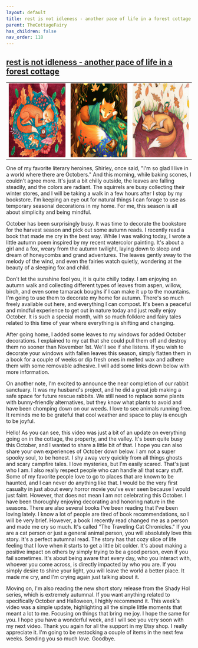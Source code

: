 ```yaml
---
layout: default
title: rest is not idleness - another pace of life in a forest cottage
parent: TheCottageFairy
has_children: false
nav_order: 118
---
```


## [rest is not idleness - another pace of life in a forest cottage](https://www.youtube.com/watch?v=a6JnJog6Xsw)

<div>
<table align="center">
	<tr>
		<td align="center">
			<img src="../../posters/rest_is_not_idleness_-_another_pace_of_life_in_a_forest_cottage-[a6JnJog6Xsw]/generated_00.png" height="200" width="200"/>
		</td>
		<td align="center">
			<img src="../../posters/rest_is_not_idleness_-_another_pace_of_life_in_a_forest_cottage-[a6JnJog6Xsw]/generated_01.png" height="200" width="200"/>
		</td>
		<td align="center">
			<img src="../../posters/rest_is_not_idleness_-_another_pace_of_life_in_a_forest_cottage-[a6JnJog6Xsw]/generated_02.png" height="200" width="200"/>
		</td>
	</tr>
</table>
</div>

One of my favorite literary heroines, Shirley, once said, "I'm so glad I live in a world where there are Octobers." And this morning, while baking scones, I couldn't agree more. It's just a bit chilly outside, the leaves are falling steadily, and the colors are radiant. The squirrels are busy collecting their winter stores, and I will be taking a walk in a few hours after I stop by my bookstore. I'm keeping an eye out for natural things I can forage to use as temporary seasonal decorations in my home. For me, this season is all about simplicity and being mindful.

October has been surprisingly busy. It was time to decorate the bookstore for the harvest season and pick out some autumn reads. I recently read a book that made me cry in the best way. While I was walking today, I wrote a little autumn poem inspired by my recent watercolor painting. It's about a girl and a fox, weary from the autumn twilight, laying down to sleep and dream of honeycombs and grand adventures. The leaves gently sway to the melody of the wind, and even the fairies watch quietly, wondering at the beauty of a sleeping fox and child.

Don't let the sunshine fool you, it is quite chilly today. I am enjoying an autumn walk and collecting different types of leaves from aspen, willow, birch, and even some tamarack boughs if I can make it up to the mountains. I'm going to use them to decorate my home for autumn. There's so much freely available out here, and everything I can compost. It's been a peaceful and mindful experience to get out in nature today and just really enjoy October. It is such a special month, with so much folklore and fairy tales related to this time of year where everything is shifting and changing.

After going home, I added some leaves to my windows for added October decorations. I explained to my cat that she could pull them off and destroy them no sooner than November 1st. We'll see if she listens. If you wish to decorate your windows with fallen leaves this season, simply flatten them in a book for a couple of weeks or dip fresh ones in melted wax and adhere them with some removable adhesive. I will add some links down below with more information.

On another note, I'm excited to announce the near completion of our rabbit sanctuary. It was my husband's project, and he did a great job making a safe space for future rescue rabbits. We still need to replace some plants with bunny-friendly alternatives, but they know what plants to avoid and have been chomping down on our weeds. I love to see animals running free. It reminds me to be grateful that cool weather and space to play is enough to be joyful.

Hello! As you can see, this video was just a bit of an update on everything going on in the cottage, the property, and the valley. It's been quite busy this October, and I wanted to share a little bit of that. I hope you can also share your own experiences of October down below. I am not a super spooky soul, to be honest. I shy away very quickly from all things ghosts and scary campfire tales. I love mysteries, but I'm easily scared. That's just who I am. I also really respect people who can handle all that scary stuff. Some of my favorite people love to go to places that are known to be haunted, and I can never do anything like that. I would be the very first casualty in just about every horror movie you've ever seen because I would just faint. However, that does not mean I am not celebrating this October. I have been thoroughly enjoying decorating and honoring nature in the seasons. There are also several books I've been reading that I've been loving lately. I know a lot of people are tired of book recommendations, so I will be very brief. However, a book I recently read changed me as a person and made me cry so much. It's called "The Traveling Cat Chronicles." If you are a cat person or just a general animal person, you will absolutely love this story. It's a perfect autumnal read. The story has that cozy slice of life feeling that I love when it starts to get a little bit colder. It's about making a positive impact on others by simply trying to be a good person, even if you fail sometimes. It's about being aware that every day, who you interact with, whoever you come across, is directly impacted by who you are. If you simply desire to shine your light, you will leave the world a better place. It made me cry, and I'm crying again just talking about it.

Moving on, I'm also reading the new short story release from the Shady Hol series, which is extremely autumnal. If you want anything related to specifically October and Halloween, I highly recommend it. This week's video was a simple update, highlighting all the simple little moments that meant a lot to me. Focusing on things that bring me joy. I hope the same for you. I hope you have a wonderful week, and I will see you very soon with my next video. Thank you again for all the support in my Etsy shop. I really appreciate it. I'm going to be restocking a couple of items in the next few weeks. Sending you so much love. Goodbye.